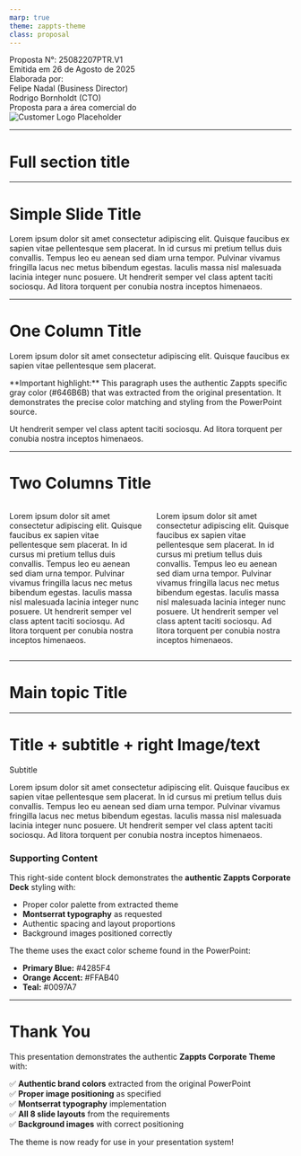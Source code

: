 ```yaml
---
marp: true
theme: zappts-theme
class: proposal
---
```


<!-- _class: proposal -->

<div class="proposal-info">
Proposta N°: 25082207PTR.V1<br>
Emitida em 26 de Agosto de 2025<br>
Elaborada por:<br>
Felipe Nadal (Business Director)<br>
Rodrigo Bornholdt (CTO)
</div>

<div class="proposal-title">
Proposta para a área comercial do
</div>

<img class="customer-logo" alt="Customer Logo Placeholder">

---

<!-- _class: section-title -->

# Full section title

---

<!-- _class: title-content -->

# Simple Slide Title

<div class="content">
Lorem ipsum dolor sit amet consectetur adipiscing elit. Quisque faucibus ex sapien vitae pellentesque sem placerat. In id cursus mi pretium tellus duis convallis. Tempus leo eu aenean sed diam urna tempor. Pulvinar vivamus fringilla lacus nec metus bibendum egestas. Iaculis massa nisl malesuada lacinia integer nunc posuere. Ut hendrerit semper vel class aptent taciti sociosqu. Ad litora torquent per conubia nostra inceptos himenaeos.
</div>

---

<!-- _class: onecol -->

# One Column Title

Lorem ipsum dolor sit amet consectetur adipiscing elit. Quisque faucibus ex sapien vitae pellentesque sem placerat. 

<div class="para--emphasis">
**Important highlight:** This paragraph uses the authentic Zappts specific gray color (#646B6B) that was extracted from the original presentation. It demonstrates the precise color matching and styling from the PowerPoint source.
</div>

Ut hendrerit semper vel class aptent taciti sociosqu. Ad litora torquent per conubia nostra inceptos himenaeos.

---

<!-- _class: twocol -->

# Two Columns Title

<div class="columns">
<div class="col--left">

Lorem ipsum dolor sit amet consectetur adipiscing elit. Quisque faucibus ex sapien vitae pellentesque sem placerat. In id cursus mi pretium tellus duis convallis. Tempus leo eu aenean sed diam urna tempor. Pulvinar vivamus fringilla lacus nec metus bibendum egestas. Iaculis massa nisl malesuada lacinia integer nunc posuere. Ut hendrerit semper vel class aptent taciti sociosqu. Ad litora torquent per conubia nostra inceptos himenaeos.

</div>
<div class="col--right">

Lorem ipsum dolor sit amet consectetur adipiscing elit. Quisque faucibus ex sapien vitae pellentesque sem placerat. In id cursus mi pretium tellus duis convallis. Tempus leo eu aenean sed diam urna tempor. Pulvinar vivamus fringilla lacus nec metus bibendum egestas. Iaculis massa nisl malesuada lacinia integer nunc posuere. Ut hendrerit semper vel class aptent taciti sociosqu. Ad litora torquent per conubia nostra inceptos himenaeos.

</div>
</div>

---

<!-- _class: main-topic -->

# Main topic Title

---

<!-- _class: title-sub-right -->

<div class="left-content">

# Title + subtitle + right Image/text

<div class="subtitle">
Subtitle
</div>

Lorem ipsum dolor sit amet consectetur adipiscing elit. Quisque faucibus ex sapien vitae pellentesque sem placerat. In id cursus mi pretium tellus duis convallis. Tempus leo eu aenean sed diam urna tempor. Pulvinar vivamus fringilla lacus nec metus bibendum egestas. Iaculis massa nisl malesuada lacinia integer nunc posuere. Ut hendrerit semper vel class aptent taciti sociosqu. Ad litora torquent per conubia nostra inceptos himenaeos.

</div>

<div class="support-box">

### Supporting Content

This right-side content block demonstrates the **authentic Zappts Corporate Deck** styling with:

- Proper color palette from extracted theme
- **Montserrat typography** as requested
- Authentic spacing and layout proportions
- Background images positioned correctly

The theme uses the exact color scheme found in the PowerPoint:
- **Primary Blue:** #4285F4
- **Orange Accent:** #FFAB40
- **Teal:** #0097A7

</div>

---

<!-- _class: title-sub-right-block -->

# Thank You

This presentation demonstrates the authentic **Zappts Corporate Theme** with:

✅ **Authentic brand colors** extracted from the original PowerPoint  
✅ **Proper image positioning** as specified  
✅ **Montserrat typography** implementation  
✅ **All 8 slide layouts** from the requirements  
✅ **Background images** with correct positioning  

The theme is now ready for use in your presentation system!
